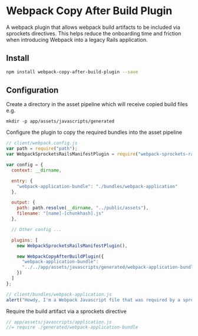 Webpack Copy After Build Plugin
===============================

A webpack plugin that allows webpack build artifacts to be included via sprockets
directives. This helps reduce the onboarding time and friction when introducing 
Webpack into a legacy Rails application.

Install
-------

```bash
npm install webpack-copy-after-build-plugin --save
```

Configuration
-------------

Create a directory in the asset pipeline which will receive copied build files e.g.

```
mkdir -p app/assets/javascripts/generated
```

Configure the plugin to copy the required bundles into the asset pipeline

```javascript
// client/webpack.config.js
var path = require("path");
var WebpackSprocketsRailsManifestPlugin = require("webpack-sprockets-rails-manifest-plugin");

var config = {
  context: __dirname,

  entry: {
    "webpack-application-bundle": "./bundles/webpack-application"
  },

  output: {
    path: path.resolve(__dirname, "../public/assets"),
    filename: "[name]-[chunkhash].js"
  },

  // Other config ...

  plugins: [
    new WebpackSprocketsRailsManifestPlugin(),

    new WebpackCopyAfterBuildPlugin({
      "webpack-application-bundle":
      "../../app/assets/javascripts/generated/webpack-application-bundle.js",
    })
  ]
};
```

```javascript
// client/bundles/webpack-application.js
alert("Howdy, I'm a Webpack Javascript file that was required by a sprockets directive!");
```

Require the build artifact via a sprockets directive

```javascript
// app/assets/javascripts/application.js
//= require ./generated/webpack-application-bundle
```
